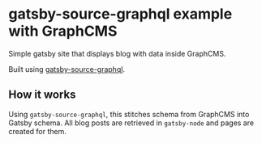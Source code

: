 # gatsby-source-graphql example with GraphCMS

Simple gatsby site that displays blog with data inside GraphCMS.

Built using [gatsby-source-graphql](https://www.gatsbyjs.org/packages/gatsby-source-graphql/).

<!-- [See it here](https://using-gatsby-source-graphql.netlify.com/) -->

## How it works

Using `gatsby-source-graphql`, this stitches schema from GraphCMS into Gatsby schema. All blog posts are retrieved in `gatsby-node` and pages are created for them.
